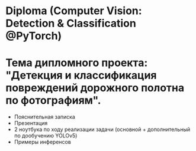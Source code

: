 # Diploma (Computer Vision: Detection & Classification @PyTorch)

# Тема дипломного проекта: "Детекция и классификация повреждений дорожного полотна по фотографиям".

- Пояснительная записка
- Презентация
- 2 ноутбука по ходу реализации задачи (основной + дополнительный по дообучению YOLOv5)
- Примеры инференсов 
